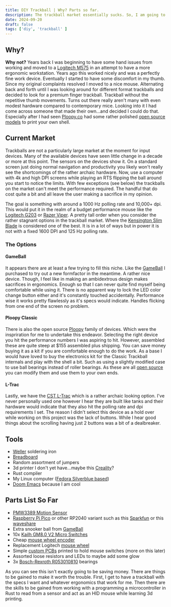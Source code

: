 ```yaml
---
title: DIY Trackball | Why? Parts so far.
description: The trackball market essentially sucks. So, I am going to use what I know to make one.
date: 2024-09-20
draft: false
tags: ['diy', 'trackball' ]
---
```


## Why?

__Why not?__ Years back I was beginning to have some hand issues from working and moved to a [Logitech M575](https://www.logitech.com/en-us/products/mice/m575-ergo-wireless-trackball.910-005869.html) in an attempt to have a more ergonomic workstation. Years ago this worked nicely and was a perfectly fine work device. Eventually I started to have some discomfort in my thumb. Since my original complaints resolved I moved to a nice mouse. Alternating back and forth until I was looking around for different format trackballs and decided to look for a premium finger trackball. Trackball without the repetitive thumb movements. Turns out there really aren't many with even modest hardware compared to contemporary mice. Looking into it I had come across someone that made their own...and decided I could do that. Especially after I had seen [Ploopy.co](http://ploopy.co) had some rather polished [open source models](https://github.com/ploopyco) to print your own shell.

## Current Market

Trackballs are not a particularly large market at the moment for input devices. Many of the available devices have seen little change in a decade or more at this point. The sensors on the devices show it. On a standard screen just doing normal navigation and productivity you likely won't really see the shortcomings of the rather archaic hardware. Now, use a computer with 4k and high DPI screens while playing an RTS flipping the ball around you start to notice the limits. With few exceptions (see below) the trackballs on the market can't meet the performance required. The handful that do cost quite a bit and all leave the user making a sacrifice in my opinion.

The goal is something with around a 1000 Hz polling rate and 10,000+ dpi. This would put it in the realm of a budget performance mouse like the [Logitech G203](https://www.lenovo.com/us/en/p/accessories-and-software/keyboards-and-mice/mice/78016745) or [Razer Viper](https://www.amazon.com/Razer-Viper-Ultralight-Ambidextrous-Gaming/dp/B08QVM2JMQ). A pretty tall order when you consider the rather stagnant options in the trackball market. Where the [Kensington Slim Blade](https://www.amazon.com/Kensington-SlimBlade-Trackball-Mouse-K72327U/dp/B001MTE32Y) is considered one of the best. It is in a lot of ways but in power it is not with a fixed 1600 DPI and 125 Hz polling rate.

### The Options

#### GameBall

It appears there are at least a few trying to fill this niche. Like the [GameBall](https://www.gamingtrackball.com/products/gameball-standard-edition-black-ball) I purchased to try out a new formfactor in the meantime. A rather nice device. Though, I feel like in making an ambidextrous design makes sacrifices in ergonomics. Enough so that I can never quite find myself being comfortable while using it. There is no apparent way to lock the LED color change button either and it's constantly touched accidentally. Performance wise it works pretty flawlessly as it's specs would indicate. Handles flicking from one end of the screen no problem.

#### Ploopy Classic

There is also the open source [Ploopy](https://ploopy.co/) family of devices. Which were the inspriration for me to undertake this endeavor. Selecting the right device you hit the performance numbers I was aspiring to hit. However, assembled these are quite steep at $155 assembled plus shipping. You can save money buying it as a kit if you are comfortable enough to do the work. As a base I would have loved to buy the electronics kit for the Classic Trackball internals and play with the shell a bit. Such as using a slightly modified case to use ball bearings instead of roller bearings. As these are all [open source](https://github.com/ploopyco) you can modify them and use them to your own ends.

#### L-Trac

Lastly, we have the [CST L-Trac](https://xkeys.com/l-tracblue.html) which is a rather archaic looking option. I've never personally used one however I hear they are built like tanks and their hardware would indicate that they also hit the polling rate and dpi requirements I set. The reason I didn't select this device as a hold over while working on this project was the lack of buttons. While I hear good things about the scrolling having just 2 buttons was a bit of a dealbreaker.

## Tools
* [Weller](https://www.amazon.com/gp/product/B077JDGY1J) soldering iron
* [Breadboard](https://www.amazon.com/gp/product/B00XW2N1LI)
* Random assortment of jumpers
* 3d printer I don't yet have...maybe this [Creality](https://www.creality3dofficial.com/products/creality-store-ender-3-v3-ke-3d-printer-on-sale)?
* Rust compiler
* My Linux computer ([Fedora Silverblue based](https://fedoraproject.org/atomic-desktops/silverblue/))
* [Doom Emacs](https://github.com/doomemacs/doomemacs) because I am cool

## Parts List So Far
* [PMW3389 Motion Sensor](https://www.tindie.com/products/citizenjoe/pmw3389-motion-sensor/)
* [Raspberry Pi Pico](https://www.adafruit.com/product/5525) or other RP2040 variant such as this [Sparkfun](https://www.sparkfun.com/products/17745) or this [waveshare](https://www.waveshare.com/rp2040-plus.htm?sku=23504)
* Extra snooker ball from [GameBall](https://www.gamingtrackball.com/)
* 10x [Kailh GM8.0 V2 Micro Switches](https://www.amazon.com/dp/B0CMQ8XFC6)
* Cheap [mouse wheel encoder](https://www.amazon.com/dp/B0C142P465)
* Replacement Logitech [mouse wheel](https://www.amazon.com/dp/B0BWTVGBQV)
* Simple [custom PCBs](https://jlcpcb.com/) printed to hold mouse switches (more on this later)
* Assorted loose resistors and LEDs to maybe add some glow
* 3x [Bosch-Rexroth R053010810](https://buyrexroth.com/product/R053010810-ku-b8-ofk) bearings

As you can see this isn't exactly going to be saving money. There are things to be gained to make it worth the trouble. First, I get to have a trackball with the specs I want and whatever ergonomics that work for me. Then there are the skills to be gained from working with a programming a microcontroller in Rust to read from a sensor and act as an HID mouse while learning 3d printing.
